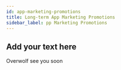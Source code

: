 ```yaml
---
id: app-marketing-promotions
title: Long-term App Marketing Promotions
sidebar_label: pp Marketing Promotions
---
```


##  Add your text here 
Overwolf  see you soon